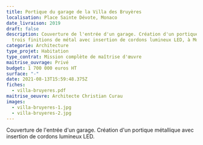 ```yaml
---
title: Portique du garage de la Villa des Bruyères
localisation: Place Sainte Dévote, Monaco
date_livraison: 2019
draft: false
description: Couverture de l'entrée d'un garage. Création d'un portique avec
  trois finitions de métal avec insertion de cordons lumineux LED, à Monaco.
categorie: Architecture
type_projet: Habitation
type_contrat: Mission complète de maîtrise d'œuvre
maitrise_ouvrage: Privé
budget: 1 700 000 euros HT
surface: "-"
date: 2021-08-13T15:59:48.375Z
fiches:
  - villa-bruyeres.pdf
maitrise_oeuvre: Architecte Christian Curau
images:
  - villa-bruyeres-1.jpg
  - villa-bruyeres-2.jpg
---
```

Couverture de l'entrée d'un garage. Création d'un portique métallique avec insertion de cordons lumineux LED.
